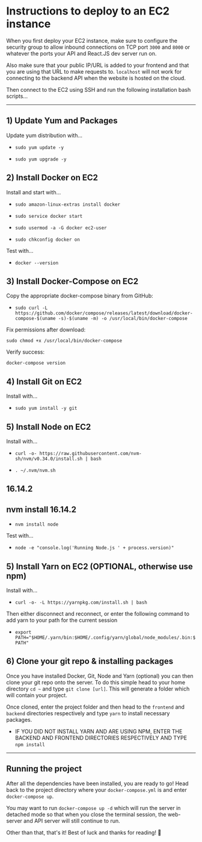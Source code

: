 # Instructions to deploy to an EC2 instance

When you first deploy your EC2 instance, make sure to configure the security group to allow inbound connections on TCP port `3000` and `8000` or whatever the ports your API and React.JS dev server run on.

Also make sure that your public IP/URL is added to your frontend and that you are using that URL to make requests to. `localhost` will not work for connecting to the backend API when the website is hosted on the cloud.

Then connect to the EC2 using SSH and run the following installation bash scripts...
___
## 1) Update Yum and Packages

Update yum distribution with...

- `sudo yum update -y`

- `sudo yum upgrade -y`

## 2) Install Docker on EC2

Install and start with...

- `sudo amazon-linux-extras install docker`

- `sudo service docker start`

- `sudo usermod -a -G docker ec2-user`

- `sudo chkconfig docker on`

Test with...

- `docker --version`

## 3) Install Docker-Compose on EC2

Copy the appropriate docker-compose binary from GitHub:

- `sudo curl -L https://github.com/docker/compose/releases/latest/download/docker-compose-$(uname -s)-$(uname -m) -o /usr/local/bin/docker-compose`

Fix permissions after download:

`sudo chmod +x /usr/local/bin/docker-compose`

Verify success:

`docker-compose version`

## 4) Install Git on EC2

Install with...

- `sudo yum install -y git`

## 5) Install Node on EC2

Install with...

- `curl -o- https://raw.githubusercontent.com/nvm-sh/nvm/v0.34.0/install.sh | bash`

- `. ~/.nvm/nvm.sh`

## 16.14.2

## nvm install 16.14.2

- `nvm install node`

Test with...

- `node -e "console.log('Running Node.js ' + process.version)"`

## 5) Install Yarn on EC2 (OPTIONAL, otherwise use npm)

Install with...

- `curl -o- -L https://yarnpkg.com/install.sh | bash`

Then either disconnect and reconnect, or enter the following command to add yarn to your path for the current session

- `export PATH="$HOME/.yarn/bin:$HOME/.config/yarn/global/node_modules/.bin:$PATH"`

## 6) Clone your git repo & installing packages

Once you have installed Docker, Git, Node and Yarn (optional) you can then clone your git repo onto the server. To do this simple head to your home directory `cd ~` and type `git clone [url]`. This will generate a folder which will contain your project.

Once cloned, enter the project folder and then head to the `frontend` and `backend` directories respectively and type `yarn` to install necessary packages. 

- IF YOU DID NOT INSTALL YARN AND ARE USING NPM, ENTER THE BACKEND AND FRONTEND DIRECTORIES RESPECTIVELY AND TYPE `npm install`
___
## Running the project

After all the dependencies have been installed, you are ready to go! Head back to the project directory where your `docker-compose.yml` is and enter `docker-compose up`. 

You may want to run `docker-compose up -d` which will run the server in detached mode so that when you close the terminal session, the web-server and API server will still continue to run.

Other than that, that's it! Best of luck and thanks for reading! :beers: